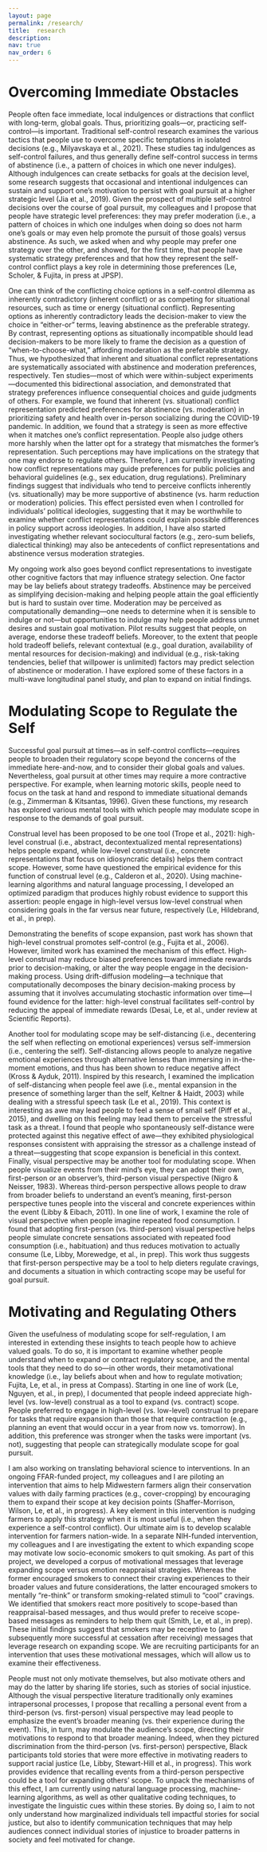 ```yaml
---
layout: page
permalink: /research/
title:  research
description:
nav: true
nav_order: 6
---
```


# Overcoming Immediate Obstacles
People often face immediate, local indulgences or distractions that conflict with long-term, global goals. Thus, prioritizing goals—or, practicing self-control—is important. Traditional self-control research examines the various tactics that people use to overcome specific temptations in isolated decisions (e.g., Milyavskaya et al., 2021). These studies tag indulgences as self-control failures, and thus generally define self-control success in terms of abstinence (i.e., a pattern of choices in which one never indulges). Although indulgences can create setbacks for goals at the decision level, some research suggests that occasional and intentional indulgences can sustain and support one’s motivation to persist with goal pursuit at a higher strategic level (Jia et al., 2019). Given the prospect of multiple self-control decisions over the course of goal pursuit, my colleagues and I propose that people have strategic level preferences: they may prefer moderation (i.e., a pattern of choices in which one indulges when doing so does not harm one’s goals or may even help promote the pursuit of those goals) versus abstinence. As such, we asked when and why people may prefer one strategy over the other, and showed, for the first time, that people have systematic strategy preferences and that how they represent the self-control conflict plays a key role in determining those preferences (Le, Scholer, & Fujita, in press at JPSP). 

One can think of the conflicting choice options in a self-control dilemma as inherently contradictory (inherent conflict) or as competing for situational resources, such as time or energy (situational conflict). Representing options as inherently contradictory leads the decision-maker to view the choice in “either-or” terms, leaving abstinence as the preferable strategy. By contrast, representing options as situationally incompatible should lead decision-makers to be more likely to frame the decision as a question of “when-to-choose-what,” affording moderation as the preferable strategy. Thus, we hypothesized that inherent and situational conflict representations are systematically associated with abstinence and moderation preferences, respectively. Ten studies—most of which were within-subject experiments—documented this bidirectional association, and demonstrated that strategy preferences influence consequential choices and guide judgments of others. For example, we found that inherent (vs. situational) conflict representation predicted preferences for abstinence (vs. moderation) in prioritizing safety and health over in-person socializing during the COVID-19 pandemic. In addition, we found that a strategy is seen as more effective when it matches one’s conflict representation. People also judge others more harshly when the latter opt for a strategy that mismatches the former’s representation. Such perceptions may have implications on the strategy that one may endorse to regulate others. Therefore, I am currently investigating how conflict representations may guide preferences for public policies and behavioral guidelines (e.g., sex education, drug regulations). Preliminary findings suggest that individuals who tend to perceive conflicts inherently (vs. situationally) may be more supportive of abstinence (vs. harm reduction or moderation) policies. This effect persisted even when I controlled for individuals’ political ideologies, suggesting that it may be worthwhile to examine whether conflict representations could explain possible differences in policy support across ideologies. In addition, I have also started investigating whether relevant sociocultural factors (e.g., zero-sum beliefs, dialectical thinking) may also be antecedents of conflict representations and abstinence versus moderation strategies.

My ongoing work also goes beyond conflict representations to investigate other cognitive factors that may influence strategy selection. One factor may be lay beliefs about strategy tradeoffs. Abstinence may be perceived as simplifying decision-making and helping people attain the goal efficiently but is hard to sustain over time. Moderation may be perceived as computationally demanding—one needs to determine when it is sensible to indulge or not—but opportunities to indulge may help people address unmet desires and sustain goal motivation. Pilot results suggest that people, on average, endorse these tradeoff beliefs. Moreover, to the extent that people hold tradeoff beliefs, relevant contextual (e.g., goal duration, availability of mental resources for decision-making) and individual (e.g., risk-taking tendencies, belief that willpower is unlimited) factors may predict selection of abstinence or moderation. I have explored some of these factors in a multi-wave longitudinal panel study, and plan to expand on initial findings.

# Modulating Scope to Regulate the Self
Successful goal pursuit at times—as in self-control conflicts—requires people to broaden their regulatory scope beyond the concerns of the immediate here-and-now, and to consider their global goals and values. Nevertheless, goal pursuit at other times may require a more contractive perspective. For example, when learning motoric skills, people need to focus on the task at hand and respond to immediate situational demands (e.g., Zimmerman & Kitsantas, 1996). Given these functions, my research has explored various mental tools with which people may modulate scope in response to the demands of goal pursuit.

Construal level has been proposed to be one tool (Trope et al., 2021): high-level construal (i.e., abstract, decontextualized mental representations) helps people expand, while low-level construal (i.e., concrete representations that focus on idiosyncratic details) helps them contract scope. However, some have questioned the empirical evidence for this function of construal level (e.g., Calderon et al., 2020). Using machine-learning algorithms and natural language processing, I developed an optimized paradigm that produces highly robust evidence to support this assertion: people engage in high-level versus low-level construal when considering goals in the far versus near future, respectively (Le, Hildebrand, et al., in prep). 

Demonstrating the benefits of scope expansion, past work has shown that high-level construal promotes self-control (e.g., Fujita et al., 2006). However, limited work has examined the mechanism of this effect. High-level construal may reduce biased preferences toward immediate rewards prior to decision-making, or alter the way people engage in the decision-making process. Using drift-diffusion modeling—a technique that computationally decomposes the binary decision-making process by assuming that it involves accumulating stochastic information over time—I found evidence for the latter: high-level construal facilitates self-control by reducing the appeal of immediate rewards (Desai, Le, et al., under review at Scientific Reports). 

Another tool for modulating scope may be self-distancing (i.e., decentering the self when reflecting on emotional experiences) versus self-immersion (i.e., centering the self). Self-distancing allows people to analyze negative emotional experiences through alternative lenses than immersing in in-the-moment emotions, and thus has been shown to reduce negative affect (Kross & Ayduk, 2011). Inspired by this research, I examined the implication of self-distancing when people feel awe (i.e., mental expansion in the presence of something larger than the self, Keltner & Haidt, 2003) while dealing with a stressful speech task (Le et al., 2019). This context is interesting as awe may lead people to feel a sense of small self (Piff et al., 2015), and dwelling on this feeling may lead them to perceive the stressful task as a threat. I found that people who spontaneously self-distance were protected against this negative effect of awe—they exhibited physiological responses consistent with appraising the stressor as a challenge instead of a threat—suggesting that scope expansion is beneficial in this context.
Finally, visual perspective may be another tool for modulating scope. When people visualize events from their mind’s eye, they can adopt their own, first-person or an observer’s, third-person visual perspective (Nigro & Neisser, 1983). Whereas third-person perspective allows people to draw from broader beliefs to understand an event’s meaning, first-person perspective tunes people into the visceral and concrete experiences within the event (Libby & Eibach, 2011). In one line of work, I examine the role of visual perspective when people imagine repeated food consumption. I found that adopting first-person (vs. third-person) visual perspective helps people simulate concrete sensations associated with repeated food consumption (i.e., habituation) and thus reduces motivation to actually consume (Le, Libby, Morewedge, et al., in prep). This work thus suggests that first-person perspective may be a tool to help dieters regulate cravings, and documents a situation in which contracting scope may be useful for goal pursuit.

# Motivating and Regulating Others
Given the usefulness of modulating scope for self-regulation, I am interested in extending these insights to teach people how to achieve valued goals. To do so, it is important to examine whether people understand when to expand or contract regulatory scope, and the mental tools that they need to do so—in other words, their metamotivational knowledge (i.e., lay beliefs about when and how to regulate motivation; Fujita, Le, et al., in press at Compass). Starting in one line of work (Le, Nguyen, et al., in prep), I documented that people indeed appreciate high-level (vs. low-level) construal as a tool to expand (vs. contract) scope. People preferred to engage in high-level (vs. low-level) construal to prepare for tasks that require expansion than those that require contraction (e.g., planning an event that would occur in a year from now vs. tomorrow). In addition, this preference was stronger when the tasks were important (vs. not), suggesting that people can strategically modulate scope for goal pursuit. 

I am also working on translating behavioral science to interventions. In an ongoing FFAR-funded project, my colleagues and I are piloting an intervention that aims to help Midwestern farmers align their conservation values with daily farming practices (e.g., cover-cropping) by encouraging them to expand their scope at key decision points (Shaffer-Morrison, Wilson, Le, et al., in progress). A key element in this intervention is nudging farmers to apply this strategy when it is most useful (i.e., when they experience a self-control conflict). Our ultimate aim is to develop scalable intervention for farmers nation-wide. In a separate NIH-funded intervention, my colleagues and I are investigating the extent to which expanding scope may motivate low socio-economic smokers to quit smoking. As part of this project, we developed a corpus of motivational messages that leverage expanding scope versus emotion reappraisal strategies. Whereas the former encouraged smokers to connect their craving experiences to their broader values and future considerations, the latter encouraged smokers to mentally “re-think” or transform smoking-related stimuli to “cool” cravings. We identified that smokers react more positively to scope-based than reappraisal-based messages, and thus would prefer to receive scope-based messages as reminders to help them quit (Smith, Le, et al., in prep). These initial findings suggest that smokers may be receptive to (and subsequently more successful at cessation after receiving) messages that leverage research on expanding scope. We are recruiting participants for an intervention that uses these motivational messages, which will allow us to examine their effectiveness.

People must not only motivate themselves, but also motivate others and may do the latter by sharing life stories, such as stories of social injustice. Although the visual perspective literature traditionally only examines intrapersonal processes, I propose that recalling a personal event from a third-person (vs. first-person) visual perspective may lead people to emphasize the event’s broader meaning (vs. their experience during the event).  This, in turn, may modulate the audience’s scope, directing their motivations to respond to that broader meaning. Indeed, when they pictured discrimination from the third-person (vs. first-person) perspective, Black participants told stories that were more effective in motivating readers to support racial justice (Le, Libby, Stewart-Hill et al., in progress). This work provides evidence that recalling events from a third-person perspective could be a tool for expanding others’ scope. To unpack the mechanisms of this effect, I am currently using natural language processing, machine-learning algorithms, as well as other qualitative coding techniques, to investigate the linguistic cues within these stories. By doing so, I aim to not only understand how marginalized individuals tell impactful stories for social justice, but also to identify communication techniques that may help audiences connect individual stories of injustice to broader patterns in society and feel motivated for change. 
